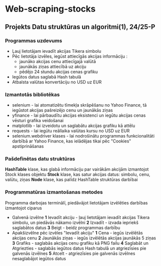 # Web-scraping-stocks
## Projekts Datu struktūras un algoritmi(1), 24/25-P
### Programmas uzdevums
- Ļauj lietotājam ievadīt akcijas Tikera simbolu
- Pēc lietotāja izvēles, iegūst attiecīgās akcijas informāciju :
  * jaunāko akcijas cenu attiecīgajā valūtā
  * jaunākās ziņas attiecībā uz akciju
  * pēdējo 24 stundu akcijas cenas grafiku
- Iegūtos datus saglabā Hash tabulā
- Atbalsta valūtas konvertāciju no USD uz EUR 
### Izmantotās bibliotēkas
* selenium - lai atomatizētu tīmekļa skrāpēšanu no Yahoo Finance, tā iegūstot akcijas pašreizējo cenu un jaunākās ziņas
* yfinance - lai pārbaudītu akcijas eksistenci un iegūtu akcijas cenas vēsturi grafika veidošanai
* matplotlib - lai izveidotu un saglabātu akcijas grafiku kā attēlu
* requests -  lai iegūtu reāllaika valūtas kursu no USD uz EUR
* selenium.webdriver klases - lai nodrošinātu programmas funkcionalitāti darbībā ar Yahoo Finance, kas ielādējas tikai pēc "Cookies" apstiprināšanas
### Pašdefinētas datu struktūras
**HashTable** klase, kas glabā informāciju par vairākām akcijām izmantojot Stock klases objektu
**Stock** klase, kas satur akcijas datus: simbolu, cenu, valūtu, ziņas
**Node** klase, kas palīdz HashTable struktūras darbībai
### Programmatūras izmantošanas metodes
Programma darbojas terminālī, piedāvājot lietotājam izvēlēties darbības izmantojot ciparus
- Galvenā izvēlne
  **1** Ievadīt akciju - ļauj lietotājam ievadīt akcijas Tikera simbolu, un piedāvās nākamo izvēlni
  **2** Izvadīt - izvada iepriekš saglabātos datus
  **3** Beigt - beidz programmas darbību
- Apakšizvēlne pēc izvēles "Ievadīt akciju"
  **1** Cena - iegūs izvēlētās akcijas cenu
  **2** Jaunākās ziņas - iegūs izvēlētās akcijas jaunākās 5 ziņas
  **3** Grafiks - saglabās akcijas cenu grafiku kā PNG failu
  **4** Saglabāt un Atgriezties - saglabās iegūtos datus Hash tabulā un atgriezīsies pie galvenās izvēlnes
  **5** Atcelt - atgriezīsies pie galvenās izvēlnes nesaglabājot iegūtos datus
